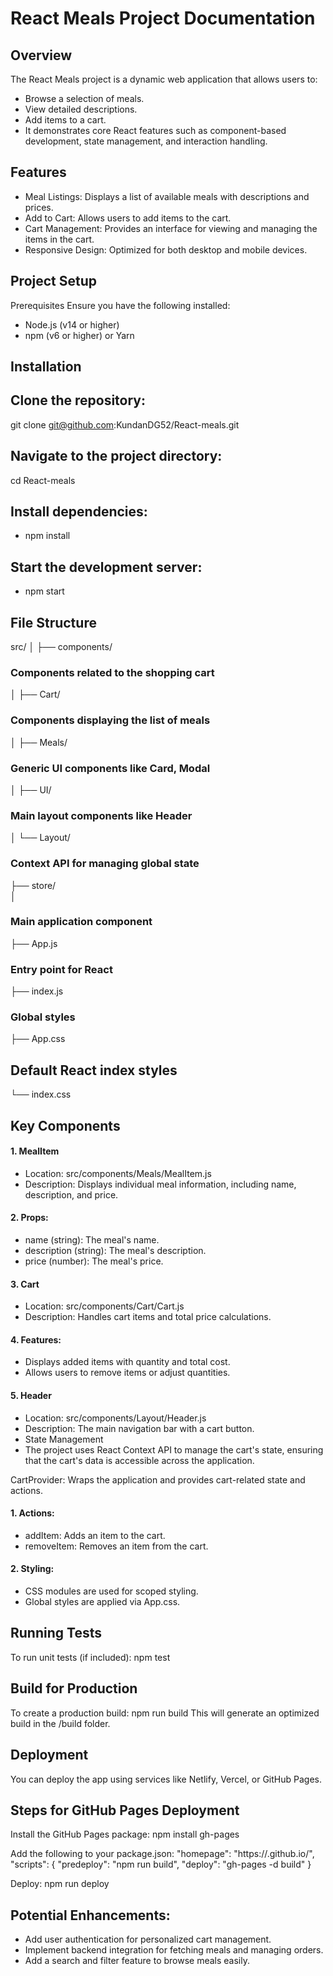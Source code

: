 # React Meals Project Documentation

## Overview
The React Meals project is a dynamic web application that allows users to:
- Browse a selection of meals.
- View detailed descriptions.
- Add items to a cart.
- It demonstrates core React features such as component-based development, state management, and interaction handling.

## Features
- Meal Listings: Displays a list of available meals with descriptions and prices.
- Add to Cart: Allows users to add items to the cart.
- Cart Management: Provides an interface for viewing and managing the items in the cart.
- Responsive Design: Optimized for both desktop and mobile devices.

## Project Setup
Prerequisites
Ensure you have the following installed:
 - Node.js (v14 or higher)
 - npm (v6 or higher) or Yarn

## Installation

## Clone the repository:
git clone git@github.com:KundanDG52/React-meals.git

## Navigate to the project directory:
cd React-meals

## Install dependencies:
- npm install

## Start the development server:
- npm start

## File Structure 
src/
│
├── components/

### Components related to the shopping cart
│   ├── Cart/        
### Components displaying the list of meals
│   ├── Meals/      
### Generic UI components like Card, Modal
│   ├── UI/    
### Main layout components like Header
│   └── Layout/    

### Context API for managing global state
├── store/    
│
### Main application component
├── App.js    
### Entry point for React
├── index.js    
### Global styles
├── App.css   
## Default React index styles
└── index.css

## Key Components
#### 1. MealItem
- Location: src/components/Meals/MealItem.js
- Description: Displays individual meal information, including name, description, and price.

#### 2. Props:
 - name (string): The meal's name.
 - description (string): The meal's description.
 - price (number): The meal's price.

#### 3. Cart
 - Location: src/components/Cart/Cart.js
 - Description: Handles cart items and total price calculations.

#### 4. Features:
 - Displays added items with quantity and total cost.
 - Allows users to remove items or adjust quantities.

#### 5. Header
 - Location: src/components/Layout/Header.js
 - Description: The main navigation bar with a cart button.
 - State Management
 - The project uses React Context API to manage the cart's state, ensuring that the cart's data is accessible across the application.

CartProvider: Wraps the application and provides cart-related state and actions.
#### 1. Actions:
 - addItem: Adds an item to the cart.
 - removeItem: Removes an item from the cart.

#### 2. Styling:
 - CSS modules are used for scoped styling.
 - Global styles are applied via App.css.

## Running Tests
To run unit tests (if included):
npm test

## Build for Production
To create a production build: 
npm run build
This will generate an optimized build in the /build folder.

## Deployment
You can deploy the app using services like Netlify, Vercel, or GitHub Pages.

## Steps for GitHub Pages Deployment
Install the GitHub Pages package: 
npm install gh-pages

Add the following to your package.json: 
"homepage": "https://<username>.github.io/<repository-name>",
"scripts": {
  "predeploy": "npm run build",
  "deploy": "gh-pages -d build"
}

Deploy:
npm run deploy

## Potential Enhancements:
 - Add user authentication for personalized cart management.
 - Implement backend integration for fetching meals and managing orders.
 - Add a search and filter feature to browse meals easily.

